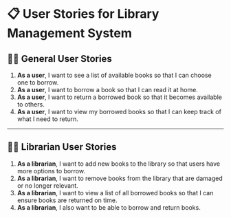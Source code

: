 # 📋 User Stories for Library Management System

## 🧑‍💻 General User Stories

1. **As a user**, I want to see a list of available books so that I can choose one to borrow.
2. **As a user**, I want to borrow a book so that I can read it at home.
3. **As a user**, I want to return a borrowed book so that it becomes available to others.
4. **As a user**, I want to view my borrowed books so that I can keep track of what I need to return.

---

## 🧑‍💼 Librarian User Stories

1. **As a librarian**, I want to add new books to the library so that users have more options to borrow.
2. **As a librarian**, I want to remove books from the library that are damaged or no longer relevant.
3. **As a librarian**, I want to view a list of all borrowed books so that I can ensure books are returned on time.
4. **As a librarian**, I also want to be able to borrow and return books.